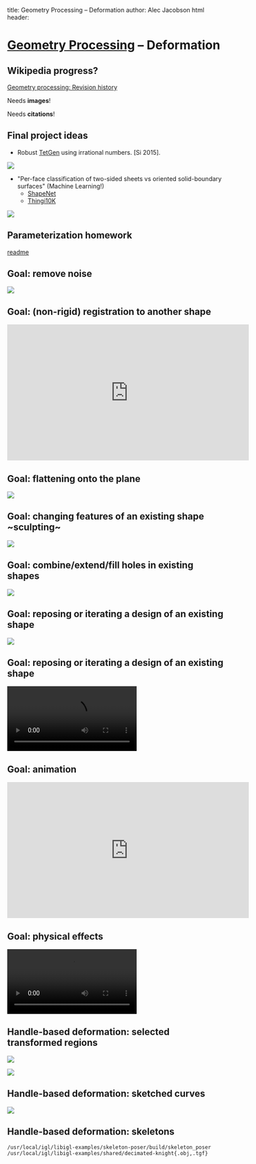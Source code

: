 title: Geometry Processing – Deformation
author: Alec Jacobson
html header:  <link rel="stylesheet" href=../style.css>
<link rel="stylesheet" href=style.css>
<script src="https://ajax.googleapis.com/ajax/libs/jquery/3.1.0/jquery.min.js"></script>
<script type="text/javascript" src="http://cdn.mathjax.org/mathjax/latest/MathJax.js?config=TeX-AMS-MML_HTMLorMML"></script>

# [Geometry Processing](../index.html) – Deformation

## Wikipedia progress?

[Geometry processing: Revision history](https://en.wikipedia.org/w/index.php?title=Geometry_processing&action=history)

Needs **images**!

Needs **citations**!

## Final project ideas

- Robust [TetGen](http://wias-berlin.de/software/tetgen/) using irrational
  numbers. [Si 2015].

![](images/rotund-man-tetmesh.gif)

- "Per-face classification of two-sided sheets vs oriented solid-boundary
  surfaces" (Machine Learning!)
    - [ShapeNet](https://www.shapenet.org/)
    - [Thingi10K](https://ten-thousand-models.appspot.com/)

![](images/sailboat-sheet-vs-solid.jpg)

## Parameterization homework

[readme](https://github.com/alecjacobson/geometry-processing-parameterization)


## Goal: remove noise

![](images/plane-smooth-geometry.gif)

## Goal: (non-rigid) registration to another shape

<iframe width="560" height="315" src="https://www.youtube.com/embed/7vkfyCutBjY" frameborder="0" allowfullscreen></iframe>

## Goal: flattening onto the plane

![](images/ogre-flatten.gif)

## Goal: changing features of an existing shape ~sculpting~

![](images/max-nose-deformation.jpg)


## Goal: combine/extend/fill holes in existing shapes

![](images/venus-willmore-flow-hole-fill.jpg)

## Goal: reposing or iterating a design of an existing shape

![](images/iwires-gallery.jpg)

## Goal: reposing or iterating a design of an existing shape

<video controls loop>
<source src=videos/armadillo-editing-make-it-stand.mov>
</video>

## Goal: animation

<iframe width="560" height="315"
src="https://www.youtube.com/embed/hldCtjT9baI" frameborder="0"
allowfullscreen></iframe>

## Goal: physical effects

<video controls loop>
<source src=videos/big-buck-bunny-torus-sphere-hyperelastic-materials.mp4>
</video>


## Handle-based deformation: selected transformed regions

![](images/goblin-primo.jpg)

![](images/car-botsch-handle-deformation.jpg)

## Handle-based deformation: sketched curves

![](images/head-silsketch.jpg)

## Handle-based deformation: skeletons

```
/usr/local/igl/libigl-examples/skeleton-poser/build/skeleton_poser /usr/local/igl/libigl-examples/shared/decimated-knight{.obj,.tgf}
```



<script>
var images = $("figure img");
$.each(images, function() {
    $(this).replaceWith($("<a href='"+this.src+"'>"+this.outerHTML+"</a>"));
    });
</script>
